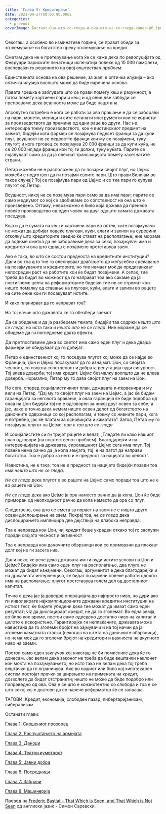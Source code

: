 ```yaml
---
title: 'Глава 9: Кредитирање'
date: 2021-04-27T00:00:00.000Z
categories:
  - prevodi
coverImage: Бастиат-Она-што-се-гледа-и-она-што-не-се-гледа-кавер-фб.jpg
---
```


Секогаш, а особено во изминативе години, се прават обиди за зголемување на богатство преку зголемување на кредит.

Сметам дека не е претерување кога ќе се каже дека по револуцијата од Февруари париските печатници испечатија повеќе од 10 000 памфлети, воспевајќи го решението на овој _општествен проблем_.

Единствената основа на ова решение, за жал! е оптичка илузија – ако оптичка илузија воопшто може да биде наречена основа.

Првaтa грешка е заблудата што се прави помеѓу кеш и разумност, а потоа помеѓу хартиени пари и кеш; и од овие две заблуди се преправаме дека реалноста може да биде нацртана.

Апсолутно потребно е кога се работи за ова прашање е да се заборави на пари, монети, меници и сите останати инструменти кои се користат за производството да премине од едни раце во други. Нас не интересира токму производството, кое е вистинскиот предмет на заемот; бидејќи кога фармер се позајмува педесет франци за да купи плуг, всушност не се педесетте франци кои му се позајмени, туку плугот; и кога трговец се позајмува 20 000 франци за да купи куќа, не се 20 000 илјади франци кои тој ги должи, туку куќата. Парите се појавуваат само за да ја олеснат трансакцијата помеѓу засегнатите страни.

Петар можеби не е расположен да го позајми својот плуг, но Џејмс можеби е подготвен да ги позајми своите пари. Што прави Вилијам во таков случај? Тој се позајмува пари од Џејмс и со тие пари го купува плугот од Петар.

Всушност, никој не се позајмува пари само за да има пари; парите се само медиумот со кој се здобиваме со сопственост на она што е произведено. Оттаму, невозможно е било која држава да пренесе повеќе производство од еден човек на друг одошто самата државата поседува.

Која и да е сумата на кеш и хартиени пари во оптек, сите позајмувачи не можат да добијат повеќе плугови, куќи, алати и залихи на суровини отколку што кредиторите заедно ќе стават на располагање; ние мораме да водиме сметка да не заборавиме дека за секој позајмувач има и кредитор и она што еднаш е позајмено претставува заем.

Ако е така, во што се состои предноста на кредитните институции? Дали во тоа што тие го олеснуваат доаѓањето до меѓусебно среќавање на позајмувачите и кредиторите; но тие немаат моќ да предизвикаат непосреден раст на работите кои ќе бидат позајмени. А сепак, тие треба да бидат во можност да го направат тоа ако сакаме да ја постигнеме целта на реформаторите бидејќи тие не се стремат кон ништо помалку од ставање на плугови, куќи, алати и залихи во рацете на сите оние кои ги посакуваат истите.

И како планираат да го направат тоа?

На тој начин што државата ќе го обезбеди заемот.

Да се обидеме и да ја разбереме темата, бидејќи таа содржи _нешто што се гледа_, но иста така и _нешто што не се гледа_. Ние мораме да се обидеме да ги погледнеме двата ефекти.

Да претпоставиме дека во светот има само еден плуг и дека двајца фармери се обидуваат да го добијат.

Петар е единствениот кој го поседува плугот кој може да се најде во Франција; Џон и Џејмс посакуваат да го изнајмат. Џон, со својата чесност, со својота сопственост и добрата репутација нуди сигурност. Тој влева доверба; тој има кредит. Џејмс безмалку воопшто да не влева доверба. Нормално, Петар му го дава својот плуг на заем на Џон.

Но сега, според социјалистичкиот план, државата интервенира и му вели на Петар, “Дај му го својот плуг на заем на Џејмс, а јас ќе бидам гаранцијата за неговото враќање, а оваа гаранција ќе биде подобра од онаа на Џон бидејќи тој не е одговорен за никој друг освен за себе; а јас, иако е точно дека немам ништо освен делот од богатството на даночните одврзници со кој располагам, и токму со нивните пари, кога е потребно, јас ќе платам за основицата и каматата”. Затоа, Петар му го позајмува плугот на Џејмс: _ова е тоа што се гледа._

И социјалистите си ги тријат рацете и велат, „Гледате ли како нашиот план одговори (на општественот проблем). Благодарејќи и на интервенцијата на државата, сиромашниот Џејмс сега има плуг. Тој повеќе нема рачно да ја копа земјата; тој  е на патот да направи богатство. Тоа е добро за него и е предност за нацијата во целост”.

Навистина, не е така; тоа не е предност за нацијата бидејќи позади тоа има _нешто што не се гледа._

_Не се гледа_ дека плугот е во рацете на Џејмс само поради тоа што не е во рацете на Џон.

_Не се гледа_ дека ако Џејмс ја ора наместо рачно да ја копа, Џон ќе биде приморан од неопходност рачно да копа наместо да ора со плуг.

Следствено, она што се смета за пораст на заем не е ништо друго освен дислоцирање на заем. Покрај тоа, _не се гледа_ дека дислоцирањето имплицира две дејствија на длабока неправда.

Тоа е неправда кон Џон, чиј _кредит_ беше украден откако тој го заслужи поради својата чесност и активност

Тоа е неправда кон даночните обврзници кои се приморани да плаќаат долг кој не ги засега нив.

Дали некој ќе рече дека државата им ги нуди истите услови на Џон и Џејмс? Бидејќи има само еден плуг на располагање, два плуга не можат да бидат изнајмени. Секогаш, аргументот е дека благодарејќи и на државната интервенција, ќе бидат позајмени повеќе работи одошто има на располагање; плугот претставува голем дел од достапниот капитал.

Точно е дека јас ја доведов операцијата до најпросто ниво, но дури ако ги инволвирате најкомплицираните државни кредитни институции на истиот тест, ќе бидете убедени дека тие можат да имаат само еден резултат; viz да дислоцираат кредит, не да го зголемат. Во една земја, во било кое време, постои само одредено достапно ниво на капитал и целото е искористено. Гарантирајќи ги неплаќачите, државата може навистина да го зголеми бројот на зајмувачи и на тој начин да ја зголеми каматната стапка (секогаш на штета на даночните обврзници), но нема моќ да го зголеми бројот на кредитори и важноста на вкупното ниво на заеми.

Постои само еден заклучок кој никогаш не би помислиле дека ќе го донесам. Јас велам дека законот не треба да биде вештачки наклонет кон моќта на позајмувањето, но исто така не велам дека тој треба вештачки да го ограничува. Ако во нашиот или било кој хипотекарен систем постојат пречки за ширењето на примената на кредит, дозволете да бидат отстранети; ништо не може да биде подобро или поправедно од ова. Ова е се што е конзистентно со слобода и тоа е се што секој кој е достоен да се нарече реформатор ќе се запраша.

ТАГОВИ: Кредит, економија, слободен пазар, либертаријанизам, либерализам

Останати глави:

[Глава 1: Скршениот прозорец](http://libertaniabackup.local/ona-sto-se-gleda-i-ona-sto-ne-se-gleda-skrseniot-prozorec/)

[Глава 2: Распуштањето на армијата](http://libertaniabackup.local/ona-sto-se-gleda-i-ona-sto-ne-se-gleda-glava-2/?fbclid=IwAR0KMynIZBU7-pAUgOijoR7Zmn5jJzbsIMBFNxo2Kwr2g9viMVZ40BWuRq8)

[Глава 3: Даноци](http://libertaniabackup.local/ona-sto-se-gleda-i-ona-ston-ne-se-gleda-danoci/)

[Глава 4: Театри иуметност](http://libertaniabackup.local/ona-sto-se-gleda-i-ona-sto-ne-se-gleda-teatri-i-umetnost/)

[Глава 5: Јавни добра](http://libertaniabackup.local/bastiat-javni-dobra/)

[Глава 6: Посредници](http://libertaniabackup.local/ona-sto-se-gleda-i-ona-sto-ne-se-gleda-glava6/)

[Глава 7: Забрани](http://libertaniabackup.local/ona-sto-se-gleda-i-ona-sto-ne-se-gleda-glava7/)

[Глава 8: Машинерија](http://libertaniabackup.local/ona-sto-se-gleda-i-ona-sto-ne-se-gleda-glava8/)

Превoд на [Frederic Bastiat - That Which is Seen, and That Which is Not Seen](http://bastiat.org/en/twisatwins.html) од англиски јазик - Симон Саревски.
